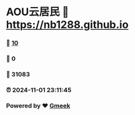 # AOU云居民 :link: https://nb1288.github.io 
### :page_facing_up: [10](https://nb1288.github.io/tag.html) 
### :speech_balloon: 0 
### :hibiscus: 31083 
### :alarm_clock: 2024-11-01 23:11:45 
### Powered by :heart: [Gmeek](https://github.com/Meekdai/Gmeek)
